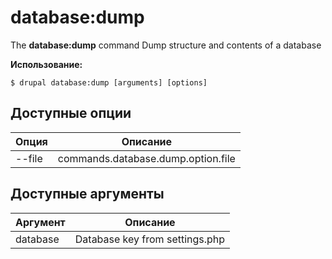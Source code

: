 # database:dump
The **database:dump** command Dump structure and contents of a database

**Использование:**
```
$ drupal database:dump [arguments] [options] 
```

## Доступные опции
Опция | Описание
-------|-------------
--file | commands.database.dump.option.file

## Доступные аргументы
Аргумент | Описание
---------|-------------
database | Database key from settings.php
